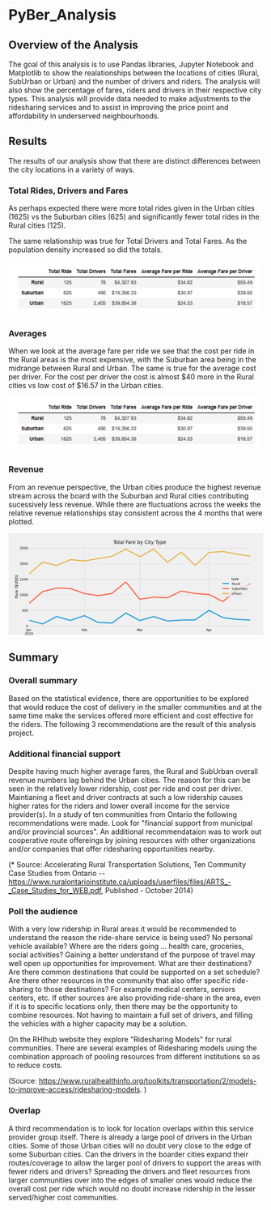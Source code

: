 # PyBer_Analysis

## Overview of the Analysis

The goal of this analysis is to use Pandas libraries, Jupyter Notebook and Matplotlib to show the realationships between the locations of cities (Rural, SubUrban or Urban) and the number of drivers and riders.  The analysis will also show the percentage of fares, riders and drivers in their respective city types.   This analysis will provide data needed to make adjustments to the ridesharing services and to assist in improving the price point and affordability in underserved neighbourhoods.


## Results

The results of our analysis show that there are distinct differences between the city locations in a variety of ways.  

### Total Rides, Drivers and Fares
As perhaps expected there were more total rides given in the Urban cities (1625) vs the Suburban cities (625) and significantly fewer total rides in the Rural cities (125).

The same relationship was true for Total Drivers and Total Fares.  As the population density increased so did the totals.

![Total Fares by City Type](https://github.com/SusanFair/PyBer_Analysis/blob/main/analysis/summay_total.png)

### Averages
When we look at the average fare per ride we see that the cost per ride in the Rural areas is the most expensive, with the Suburban area being in the midrange between Rural and Urban.  The same is true for the average cost per driver. For the cost per driver the cost is almost $40 more in the Rural cities vs low cost of $16.57 in the Urban cities.

![Total Fares by City Type](https://github.com/SusanFair/PyBer_Analysis/blob/main/analysis/summay_total.png)

### Revenue
From an revenue perspective, the Urban cities produce the highest revenue stream across the board with the Suburban and Rural cities contributing sucessively less revenue.  While there are fluctuations across the weeks the relative revenue relationships stay consistent across the 4 months that were plotted.

![Total Fares by City Type](https://github.com/SusanFair/PyBer_Analysis/blob/main/analysis/Fig1_total_fare_by_city_type.png)



## Summary

### Overall summary
Based on the statistical evidence, there are opportunities to be explored that would reduce the cost of delivery in the smaller communities and at the same time make the services offered more efficient and cost effective for the riders.  The following 3 recommendations are the result of this analysis project.

### Additional financial support

Despite having much higher average fares, the Rural and SubUrban overall revenue numbers lag behind the Urban cities. The reason for this can be seen in the relatively lower ridership, cost per ride and cost per driver.  Maintianing a fleet and driver contracts at such a low ridership causes higher rates for the riders and lower overall income for the service provider(s).  In a study of ten communities from Ontario the following recommendations were made.  Look for "financial support from municipal and/or provincial sources". An additional recommendataion was to work out cooperative route offereings by joining resources with other organizations and/or companies that offer ridesharing opportunities nearby.

(* Source: Accelerating Rural Transportation Solutions, Ten Community Case Studies from Ontario -- https://www.ruralontarioinstitute.ca/uploads/userfiles/files/ARTS_-_Case_Studies_for_WEB.pdf, Published - October 2014)


### Poll the audience
With a very low ridership in Rural areas it would be recommended to understand the reason the ride-share service is being used?  No personal vehicle available?  Where are the riders going ... health care, groceries, social activities?  Gaining a better understand of the purpose of travel may well open up opportunities for improvement.  What are their destinations?  Are there common destinations that could be supported on a set schedule?  Are there other resources in the community that also offer specific ride-sharing to those destinations?  For example medical centers, seniors centers, etc.   If other sources are also providing ride-share in the area, even if it is to specific locations only, then there may be the opportunity to combine resources.  Not having to maintain a full set of drivers, and filling the vehicles with a higher capacity may be a solution.

On the RHIhub website they explore "Ridesharing Models" for rural communities. There are several examples of Ridesharing models using the combination approach of pooling resources from different institutions so as to reduce costs. 

(Source: https://www.ruralhealthinfo.org/toolkits/transportation/2/models-to-improve-access/ridesharing-models. )


### Overlap
A third recommendation is to look for location overlaps within this service provider group itself.  There is already a large pool of drivers in the Urban cities.  Some of those Urban cities will no doubt very close to the edge of some Suburban cities.  Can the drivers in the boarder cities expand their routes/coverage to allow the larger pool of drivers to support the areas with fewer riders and drivers?  Spreading the drivers and fleet resources from larger communities over into the edges of smaller ones would reduce the overall cost per ride which would no doubt increase ridership in the lesser served/higher cost communities.





